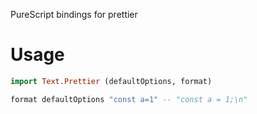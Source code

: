 PureScript bindings for prettier

# Usage

```purescript
import Text.Prettier (defaultOptions, format)

format defaultOptions "const a=1" -- "const a = 1;\n"
```

